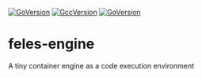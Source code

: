 [![GoVersion](https://img.shields.io/badge/Go-v1.12-brightgreen)]()
[![GccVersion](https://img.shields.io/badge/gcc-v7.5.0-brightgreen)]()
[![GoVersion](https://img.shields.io/badge/LICENSE-MIT-blue)]()
# feles-engine
A tiny container engine as a code execution environment
